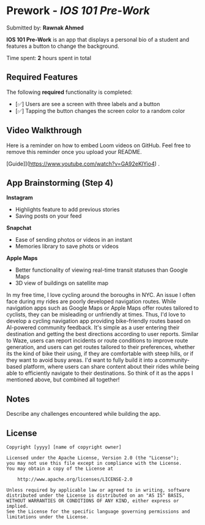# Prework - *IOS 101 Pre-Work*

Submitted by: **Rawnak Ahmed**

**IOS 101 Pre-Work** is an app that displays a personal bio of a student and features a button to change the background.

Time spent: **2** hours spent in total

## Required Features

The following **required** functionality is completed:

- [✅] Users are see a screen with three labels and a button
- [✅] Tapping the button changes the screen color to a random color
 
## Video Walkthrough

Here is a reminder on how to embed Loom videos on GitHub. Feel free to remove this reminder once you upload your README. 

[Guide]](https://www.youtube.com/watch?v=GA92eKlYio4) .

## App Brainstorming (Step 4)

**Instagram**
- Highlights feature to add previous stories
- Saving posts on your feed

**Snapchat**
- Ease of sending photos or videos in an instant
- Memories library to save phots or videos

**Apple Maps**
- Better functionality of viewing real-time transit statuses than Google Maps
- 3D view of buildings on satellite map

In my free time, I love cycling around the boroughs in NYC. An issue I often face during my rides are poorly developed navigation routes. While navigation apps such as Google Maps or Apple Maps offer routes tailored to cyclists, they can be misleading or unfriendly at times. Thus, I'd love to develop a cycling navigation app providing bike-friendly routes based on AI-powered community feedback. It's simple as a user entering their destination and getting the best directions according to user reports. Similar to Waze, users can report incidents or route conditions to improve route generation, and users can get routes tailored to their preferences, whether its the kind of bike their using, if they are comfortable with steep hills, or if they want to avoid busy areas. I'd want to fully build it into a community-based platform, where users can share content about their rides while being able to efficiently navigate to their destinations. So think of it as the apps I mentioned above, but combined all together!


## Notes

Describe any challenges encountered while building the app.

## License

    Copyright [yyyy] [name of copyright owner]

    Licensed under the Apache License, Version 2.0 (the "License");
    you may not use this file except in compliance with the License.
    You may obtain a copy of the License at

        http://www.apache.org/licenses/LICENSE-2.0

    Unless required by applicable law or agreed to in writing, software
    distributed under the License is distributed on an "AS IS" BASIS,
    WITHOUT WARRANTIES OR CONDITIONS OF ANY KIND, either express or implied.
    See the License for the specific language governing permissions and
    limitations under the License.
